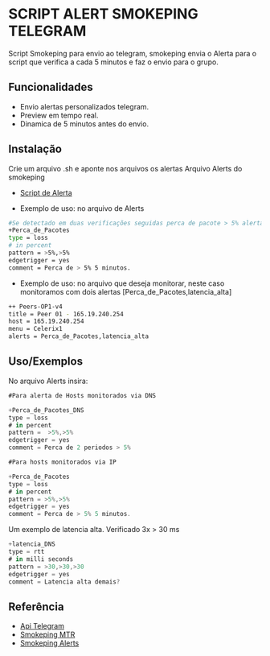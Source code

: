 
# SCRIPT ALERT SMOKEPING TELEGRAM

Script Smokeping para envio ao telegram, smokeping envia o Alerta para o script que verifica a cada 5 minutos e faz o envio para o grupo.




## Funcionalidades

- Envio alertas personalizados telegram.
- Preview em tempo real.
- Dinamica de 5 minutos antes do envio.


## Instalação

Crie um arquivo .sh e aponte nos arquivos os alertas
Arquivo Alerts do smokeping
- [Script de Alerta](https://github.com/josefelipeduarte/Smokeping-alerts/blob/main/Smokeping%20Script.sh)



- Exemplo de uso: no arquivo de Alerts
```bash
#Se detectado em duas verificações seguidas perca de pacote > 5% alerta.
+Perca_de_Pacotes
type = loss
# in percent
pattern = >5%,>5%
edgetrigger = yes
comment = Perca de > 5% 5 minutos.
```
- Exemplo de uso: no arquivo que deseja monitorar, neste caso monitoramos com dois alertas [Perca_de_Pacotes,latencia_alta] 

```bash
++ Peers-OP1-v4
title = Peer 01 - 165.19.240.254
host = 165.19.240.254
menu = Celerix1
alerts = Perca_de_Pacotes,latencia_alta
```
    
## Uso/Exemplos

No arquivo Alerts insira:
```javascript
#Para alerta de Hosts monitorados via DNS

+Perca_de_Pacotes_DNS
type = loss
# in percent
pattern =  >5%,>5%
edgetrigger = yes
comment = Perca de 2 periodos > 5%
```
```javascript
#Para hosts monitorados via IP

+Perca_de_Pacotes
type = loss
# in percent
pattern = >5%,>5%
edgetrigger = yes
comment = Perca de > 5% 5 minutos.
```
Um exemplo de latencia alta. Verificado 3x > 30 ms
```javascript
+latencia_DNS
type = rtt
# in milli seconds
pattern = >30,>30,>30
edgetrigger = yes
comment = Latencia alta demais?
```



## Referência

 - [Api Telegram](https://core.telegram.org/)
 - [Smokeping MTR](https://github.com/catalyst/smokeping-mtr-alert)
 - [Smokeping Alerts](https://www.m00nie.com/how-to-configure-smokeping-alerts/)

